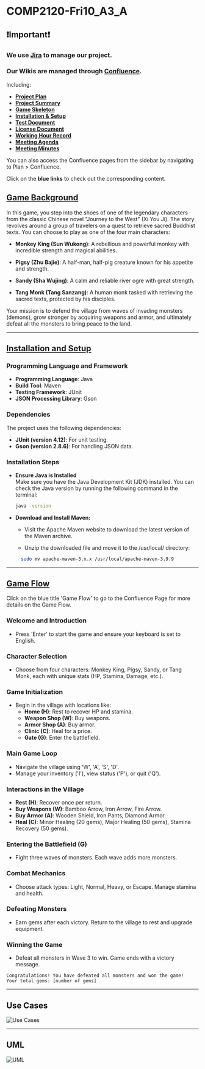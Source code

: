 # COMP2120-Fri10_A3_A


## ❗️Important❗️

### We use [Jira](https://comp2120-fri-a3-a.atlassian.net/jira/software/projects/SCRUM/boards/1?atlOrigin=eyJpIjoiMjg3NjBkNjNmY2M5NGNiODllMjQwMmY4MTY3N2QwNDAiLCJwIjoiaiJ9) to manage our project.

### Our Wikis are managed through [Confluence](https://comp2120-fri-a3-a.atlassian.net/wiki/spaces/SD/overview).

Including:

- **[Project Plan](https://comp2120-fri-a3-a.atlassian.net/wiki/x/C4AF)**
- **[Project Summary](https://comp2120-fri-a3-a.atlassian.net/wiki/x/MgCK)**
- **[Game Skeleton](https://comp2120-fri-a3-a.atlassian.net/wiki/x/QoAl)**
- **[Installation & Setup](https://comp2120-fri-a3-a.atlassian.net/wiki/x/AoB_/)**
- **[Test Document](https://comp2120-fri-a3-a.atlassian.net/wiki/x/AQCL)**
- **[License Document](https://comp2120-fri-a3-a.atlassian.net/wiki/x/AoCL)**
- **[Working Hour Record](https://comp2120-fri-a3-a.atlassian.net/wiki/x/AQBV)**
- **[Meeting Agenda](https://comp2120-fri-a3-a.atlassian.net/wiki/x/AYAg)**
- **[Meeting Minutes](https://comp2120-fri-a3-a.atlassian.net/wiki/x/AwAq)**

You can also access the Confluence pages from the sidebar by navigating to Plan > Confluence. 

Click on the **blue links** to check out the corresponding content.


## [Game Background](https://comp2120-fri-a3-a.atlassian.net/wiki/spaces/SD/pages/edit-v2/9044018#Game-Background)

In this game, you step into the shoes of one of the legendary characters from the classic Chinese novel "Journey to the West" (Xi You Ji). The story revolves around a group of travelers on a quest to retrieve sacred Buddhist texts. You can choose to play as one of the four main characters:

* **Monkey King (Sun Wukong)**: A rebellious and powerful monkey with incredible strength and magical abilities.

* **Pigsy (Zhu Bajie)**: A half-man, half-pig creature known for his appetite and strength.

* **Sandy (Sha Wujing)**: A calm and reliable river ogre with great strength.

* **Tang Monk (Tang Sanzang)**: A human monk tasked with retrieving the sacred texts, protected by his disciples.

Your mission is to defend the village from waves of invading monsters (demons), grow stronger by acquiring weapons and armor, and ultimately defeat all the monsters to bring peace to the land.

---

## [Installation and Setup](https://comp2120-fri-a3-a.atlassian.net/wiki/x/AoB_/)

### Programming Language and Framework
- **Programming Language**: Java
- **Build Tool**: Maven
- **Testing Framework**: JUnit
- **JSON Processing Library**: Gson

### Dependencies
The project uses the following dependencies:
- **JUnit (version 4.12)**: For unit testing.
- **Gson (version 2.8.6)**: For handling JSON data.

### Installation Steps

* **Ensure Java is Installed**  
   Make sure you have the Java Development Kit (JDK) installed. You can check the Java version by running the following command in the terminal:
   ```bash
   java -version
* **Download and Install Maven:**

    - Visit the Apache Maven website to download the latest version of the Maven archive.
    
    - Unzip the downloaded file and move it to the /usr/local/ directory:
  ```bash
    sudo mv apache-maven-3.x.x /usr/local/apache-maven-3.9.9

---

## [Game Flow](https://comp2120-fri-a3-a.atlassian.net/wiki/spaces/SD/pages/edit-v2/9044018#Game-Flow)

Click on the blue title 'Game Flow' to go to the Confluence Page for more details on the Game Flow.

### Welcome and Introduction
- Press 'Enter' to start the game and ensure your keyboard is set to English.

### Character Selection
- Choose from four characters: Monkey King, Pigsy, Sandy, or Tang Monk, each with unique stats (HP, Stamina, Damage, etc.).

### Game Initialization
- Begin in the village with locations like:
    - **Home (H)**: Rest to recover HP and stamina.
    - **Weapon Shop (W)**: Buy weapons.
    - **Armor Shop (A)**: Buy armor.
    - **Clinic (C)**: Heal for a price.
    - **Gate (G)**: Enter the battlefield.

### Main Game Loop
- Navigate the village using 'W', 'A', 'S', 'D'.
- Manage your inventory ('I'), view status ('P'), or quit ('Q').

### Interactions in the Village
- **Rest (H)**: Recover once per return.
- **Buy Weapons (W)**: Bamboo Arrow, Iron Arrow, Fire Arrow.
- **Buy Armor (A)**: Wooden Shield, Iron Pants, Diamond Armor.
- **Heal (C)**: Minor Healing (20 gems), Major Healing (50 gems), Stamina Recovery (50 gems).

### Entering the Battlefield (G)
- Fight three waves of monsters. Each wave adds more monsters.

### Combat Mechanics
- Choose attack types: Light, Normal, Heavy, or Escape. Manage stamina and health.

### Defeating Monsters
- Earn gems after each victory. Return to the village to rest and upgrade equipment.

### Winning the Game
- Defeat all monsters in Wave 3 to win. Game ends with a victory message.

```text
Congratulations! You have defeated all monsters and won the game!
Your total gems: [number of gems]
```

---
## Use Cases
![Use Cases](use_cases.png)

---
## UML
![UML](uml.png)


